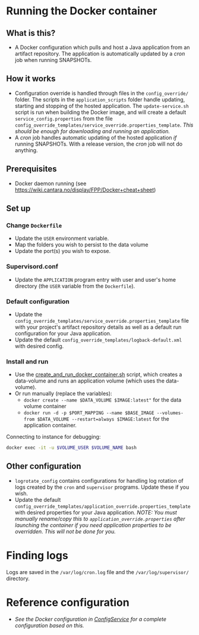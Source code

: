 # Running the Docker container 

## What is this?
* A Docker configuration which pulls and host a Java application from an artifact repository. The application is automatically updated by a _cron_ job when running SNAPSHOTs.

## How it works
* Configuration override is handled through files in the `config_override/` folder. The scripts in the `application_scripts` folder handle updating, starting and stopping of the hosted application. The `update-service.sh` script is run when building the Docker image, and will create a default `service_config.properties` from the file `config_override_templates/service_override.properties_template`. *This should be enough for downloading and running an application.*
* A _cron_ job handles automatic updating of the hosted application *if* running SNAPSHOTs. With a release version, the _cron_ job will not do anything.

## Prerequisites
* Docker daemon running (see https://wiki.cantara.no/display/FPP/Docker+cheat+sheet)

## Set up
### Change `Dockerfile`
* Update the `USER` environment variable.
* Map the folders you wish to persist to the data volume
* Update the port(s) you wish to expose.

### Supervisord.conf
* Update the `APPLICATION` program entry with user and user's home directory (the `USER` variable from the `Dockerfile`).

### Default configuration
* Update the `config_override_templates/service_override.properties_template` file with your project's artifact repository details as well as a default run configuration for your Java application. 
* Update the default `config_override_templates/logback-default.xml` with desired config.

### Install and run 
* Use the [create_and_run_docker_container.sh](https://github.com/Cantara/devops/blob/master/pull_deploy/linux/deploy/create_and_run_docker_container.sh) script, which creates a data-volume and runs an application volume (which uses the data-volume).
* Or run manually (replace the variables):
  * `docker create --name $DATA_VOLUME $IMAGE:latest"` for the data volume container
  * `docker run -d -p $PORT_MAPPING --name $BASE_IMAGE --volumes-from $DATA_VOLUME --restart=always $IMAGE:latest` for the application container.

Connecting to instance for debugging:
```bash
docker exec -it -u $VOLUME_USER $VOLUME_NAME bash
```

## Other configuration
* `logrotate_config` contains configurations for handling log rotation of logs created by the `cron` and `supervisor` programs. Update these if you wish.
* Update the default `config_override_templates/application_override.properties_template` with desired properties for your Java application. *NOTE: You must manually rename/copy this to `application_override.properties` after launching the container if you need application properties to be overridden. This will not be done for you.*

# Finding logs
Logs are saved in the `/var/log/cron.log` file and the `/var/log/supervisor/` directory.

# Reference configuration
* *See the Docker configuration in [ConfigService](https://github.com/Cantara/ConfigService) for a complete configuration based on this.*
